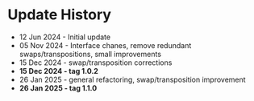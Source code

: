 # Update History
* 12 Jun 2024 - Initial update
* 05 Nov 2024 - Interface chanes, remove redundant swaps/transpositions, small improvements
* 15 Dec 2024 - swap/transposition corrections
* **15 Dec 2024 - tag 1.0.2** 
* 26 Jan 2025 - general refactoring, swap/transposition improvement
* **26 Jan 2025 - tag 1.1.0** 
